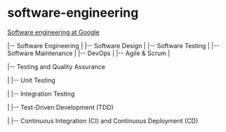 # software-engineering
 
[Software engineering at Google](https://abseil.io/resources/swe-book/html/toc.html)

|-- Software Engineering
|   |-- Software Design
|   |-- Software Testing
|   |-- Software Maintenance
|   |-- DevOps
|   |-- Agile & Scrum
|

|-- Testing and Quality Assurance

| |-- Unit Testing

| |-- Integration Testing

| |-- Test-Driven Development (TDD)

| |-- Continuous Integration (CI) and Continuous Deployment (CD)
